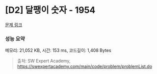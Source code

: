 # [D2] 달팽이 숫자 - 1954 

[문제 링크](https://swexpertacademy.com/main/code/problem/problemDetail.do?contestProbId=AV5PobmqAPoDFAUq) 

### 성능 요약

메모리: 21,052 KB, 시간: 153 ms, 코드길이: 1,408 Bytes



> 출처: SW Expert Academy, https://swexpertacademy.com/main/code/problem/problemList.do